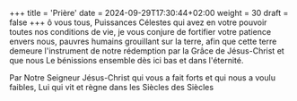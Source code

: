 +++
title = 'Prière'
date = 2024-09-29T17:30:44+02:00
weight = 30
draft = false
+++
ô vous tous, Puissances Célestes qui avez en votre pouvoir toutes nos conditions de vie, je vous conjure de fortifier votre patience envers nous, pauvres humains grouillant sur la terre, afin que cette terre demeure l'instrument de notre rédemption par la Grâce de Jésus-Christ et que nous Le bénissions ensemble dès ici bas et dans l'éternité.

Par Notre Seigneur Jésus-Christ qui vous a fait forts et qui nous a voulu faibles, Lui qui vit et règne dans les Siècles des Siècles